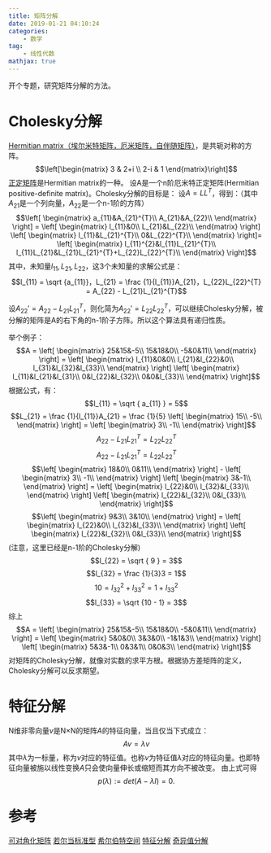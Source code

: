 ```yaml
---
title: 矩阵分解
date: 2019-01-21 04:10:24
categories: 
    - 数学
tag: 
    - 线性代数
mathjax: true
---
```

开个专题，研究矩阵分解的方法。

<!-- more -->

# Cholesky分解
[Hermitian matrix（埃尔米特矩阵，厄米矩阵，自伴随矩阵）](https://zh.wikipedia.org/wiki/%E5%9F%83%E5%B0%94%E7%B1%B3%E7%89%B9%E7%9F%A9%E9%98%B5)，是共轭对称的方阵。
$$\left[\begin{matrix} 3 & 2+i \\ 2-i & 1 \end{matrix}\right]$$
[正定矩阵](https://zh.wikipedia.org/wiki/%E6%AD%A3%E5%AE%9A%E7%9F%A9%E9%98%B5)是Hermitian matrix的一种。
设A是一个n阶厄米特正定矩阵(Hermitian positive-definite matrix)。Cholesky分解的目标是：
设$A = LL^{T}$，得到：（其中$A_{21}$是一个列向量，$A_{22}$是一个n-1阶的方阵）
$$\left[ \begin{matrix} a_{11}&A_{21}^{T}\\ A_{21}&A_{22}\\ \end{matrix} \right] =  \left[ \begin{matrix} l_{11}&0\\ L_{21}&L_{22}\\ \end{matrix} \right] \left[ \begin{matrix} l_{11}&L_{21}^{T}\\ 0&L_{22}^{T}\\ \end{matrix} \right]=  \left[ \begin{matrix} l_{11}^{2}&l_{11}L_{21}^{T}\\ l_{11}L_{21}&L_{21}L_{21}^{T}+L_{22}L_{22}^{T}\\ \end{matrix} \right]$$
其中，未知量$l_{11},L_{21},L_{22}$，这3个未知量的求解公式是：
$$l_{11} = \sqrt {a_{11}}，L_{21} = \frac {1}{l_{11}}A_{21}，L_{22}L_{22}^{T} =  A_{22} - L_{21}L_{21}^{T}$$

设$A_{22}' = A_{22} - L_{21}L_{21}^{T}$，则化简为$A_{22}' = L_{22}L_{22}^{T}$，可以继续Cholesky分解，被分解的矩阵是A的右下角的n-1阶子方阵。所以这个算法具有递归性质。

举个例子：
$$A =  \left[ \begin{matrix} 25&15&-5\\ 15&18&0\\ -5&0&11\\ \end{matrix} \right] =  \left[ \begin{matrix} l_{11}&0&0\\ l_{21}&l_{22}&0\\ l_{31}&l_{32}&l_{33}\\ \end{matrix} \right] \left[ \begin{matrix} l_{11}&l_{21}&l_{31}\\ 0&l_{22}&l_{32}\\ 0&0&l_{33}\\ \end{matrix} \right]$$
根据公式，有：
$$l_{11} = \sqrt { a_{11} } = 5$$
$$L_{21} = \frac {1}{l_{11}}A_{21} = \frac {1}{5} \left[ \begin{matrix} 15\\ -5\\ \end{matrix} \right] =  \left[ \begin{matrix} 3\\ -1\\ \end{matrix} \right]$$
$$A_{22} - L_{21}L_{21}^{T}  =  L_{22}L_{22}^{T}$$
$$A_{22} - L_{21}L_{21}^{T}  =  L_{22}L_{22}^{T}$$
$$\left[ \begin{matrix} 18&0\\ 0&11\\ \end{matrix} \right] -  \left[ \begin{matrix} 3\\ -1\\ \end{matrix} \right] \left[ \begin{matrix} 3&-1\\ \end{matrix} \right] =   \left[ \begin{matrix} l_{22}&0\\ l_{32}&l_{33}\\ \end{matrix} \right]   \left[ \begin{matrix} l_{22}&l_{32}\\ 0&l_{33}\\ \end{matrix} \right]$$
$$\left[ \begin{matrix} 9&3\\ 3&10\\ \end{matrix} \right] =  \left[ \begin{matrix} l_{22}&0\\ l_{32}&l_{33}\\ \end{matrix} \right]   \left[ \begin{matrix} l_{22}&l_{32}\\ 0&l_{33}\\ \end{matrix} \right]$$
(注意，这里已经是n-1阶的Cholesky分解)
$$l_{22} = \sqrt { 9 } = 3$$
$$l_{32} = \frac {1}{3}3 = 1$$
$$10 = l_{32}^{2} + l_{33}^{2} = 1 + l_{33}^{2}$$
$$l_{33} = \sqrt {10 - 1} = 3$$
综上
$$A =  \left[ \begin{matrix} 25&15&-5\\ 15&18&0\\ -5&0&11\\ \end{matrix} \right] =  \left[ \begin{matrix} 5&0&0\\ 3&3&0\\ -1&1&3\\ \end{matrix} \right] \left[ \begin{matrix} 5&3&-1\\ 0&3&1\\ 0&0&3\\ \end{matrix} \right]$$
对矩阵的Cholesky分解，就像对实数的求平方根。根据协方差矩阵的定义，Cholesky分解可以反求期望。

# 特征分解
N维非零向量$v$是N×N的矩阵$A$的特征向量，当且仅当下式成立：
$$
Av=\lambda v
$$
其中$λ$为一标量，称为$v$对应的特征值。也称$v$为特征值$λ$对应的特征向量。也即特征向量被施以线性变换$A$只会使向量伸长或缩短而其方向不被改变。
由上式可得
$$
p(\lambda):=det(A-\lambda I)=0.
$$

# 参考
[可对角化矩阵](https://zh.wikipedia.org/wiki/%E5%8F%AF%E5%AF%B9%E8%A7%92%E5%8C%96%E7%9F%A9%E9%98%B5)
[若尔当标准型](https://zh.wikipedia.org/wiki/%E8%8B%A5%E5%B0%94%E5%BD%93%E6%A0%87%E5%87%86%E5%9E%8B)
[希尔伯特空间](https://zh.wikipedia.org/wiki/%E5%B8%8C%E5%B0%94%E4%BC%AF%E7%89%B9%E7%A9%BA%E9%97%B4)
[特征分解](https://zh.wikipedia.org/wiki/%E7%89%B9%E5%BE%81%E5%88%86%E8%A7%A3)
[奇异值分解](https://zh.wikipedia.org/wiki/%E5%A5%87%E5%BC%82%E5%80%BC%E5%88%86%E8%A7%A3)